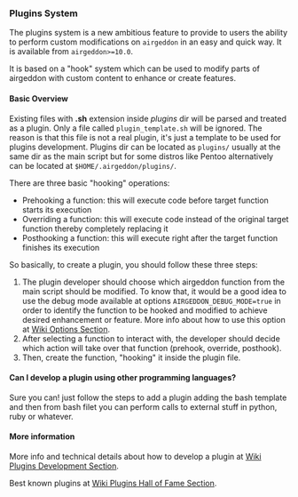 ### Plugins System

The plugins system is a new ambitious feature to provide to users the ability to perform custom modifications on `airgeddon` in an easy and quick way. It is available from `airgeddon>=10.0`.

It is based on a "hook" system which can be used to modify parts of airgeddon with custom content to enhance or create features.

#### Basic Overview

Existing files with **.sh** extension inside _plugins_ dir will be parsed and treated as a plugin. Only a file called `plugin_template.sh` will be ignored. The reason is that this file is not a real plugin, it's just a template to be used for plugins development. Plugins dir can be located as `plugins/` usually at the same dir as the main script but for some distros like Pentoo alternatively can be located at `$HOME/.airgeddon/plugins/`.

There are three basic "hooking" operations:
 - Prehooking a function: this will execute code before target function starts its execution
 - Overriding a function: this will execute code instead of the original target function thereby completely replacing it
 - Posthooking a function: this will execute right after the target function finishes its execution

So basically, to create a plugin, you should follow these three steps:

1. The plugin developer should choose which airgeddon function from the main script should be modified. To know that, it would be a good idea to use the debug mode available at options `AIRGEDDON_DEBUG_MODE=true` in order to identify the function to be hooked and modified to achieve desired enhancement or feature. More info about how to use this option at [Wiki Options Section].
2. After selecting a function to interact with, the developer should decide which action will take over that function (prehook, override, posthook).
3. Then, create the function, "hooking" it inside the plugin file.

#### Can I develop a plugin using other programming languages?

Sure you can! just follow the steps to add a plugin adding the bash template and then from bash filet you can perform calls to external stuff in python, ruby or whatever.

#### More information

More info and technical details about how to develop a plugin at [Wiki Plugins Development Section].

Best known plugins at [Wiki Plugins Hall of Fame Section].

[Wiki Options Section]: https://github.com/v1s1t0r1sh3r3/airgeddon/wiki/Options
[Wiki Plugins Development Section]: https://github.com/v1s1t0r1sh3r3/airgeddon/wiki/Plugins%20Development
[Wiki Plugins Hall of Fame Section]: https://github.com/v1s1t0r1sh3r3/airgeddon/wiki/Plugins%20Hall%20of%20Fame
